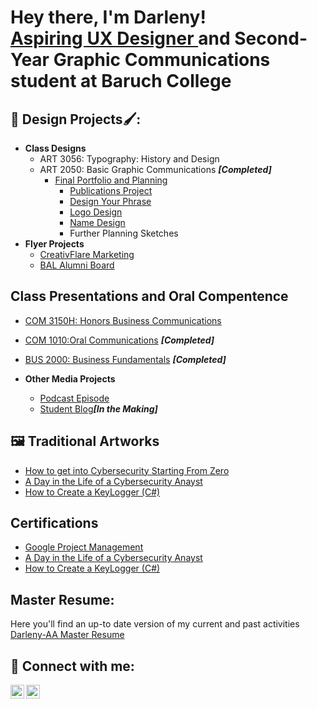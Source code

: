 <h1>Hey there, I'm Darleny! <br/><a href=" linkedin.com/in/darlenyaa">Aspiring UX Designer </a> <a> and Second-Year Graphic Communications student at Baruch College</a></h1>

<h2>🎨 Design Projects🖌️:</h2>

- <b>Class Designs</b>
  - ART 3056: Typography: History and Design
  - ART 2050: Basic Graphic Communications <b><i>[Completed]</b></i>
    - [Final Portfolio and Planning](https://github.com/Darleny-A/Final-Portfolio-and-planning/blob/main/README.md)
      - [Publications Project](https://github.com/Darleny-A/Publications-Project/blob/main/README.md)
      - [Design Your Phrase](https://github.com/Darleny-A/Design-Your-Phrase)
      - [Logo Design](https://github.com/Darleny-A/Logo-Design)
      - [Name Design](https://github.com/Darleny-A/Name-Design)
      - Further Planning Sketches 
- <b>Flyer Projects</b>
  - [CreativFlare Marketing](https://github.com/joshmadakor1/Sentinel-Lab)
  - [BAL Alumni Board](https://github.com/joshmadakor1/Sentinel-Lab)

<h2>Class Presentations and Oral Compentence</h2>

  - [COM 3150H: Honors Business Communications](https://github.com/Darleny-A/COM-3150H-Honors-Business-Communications)
  - [COM 1010:Oral Communications](https://github.com/joshmadakor1/Algorithms-Practice) <b><i>[Completed]</b></i>
  - [BUS 2000: Business Fundamentals](https://github.com/joshmadakor1/Jwipe.PowerShell) <b><i>[Completed]</b></i>
    
- <b>Other Media Projects</b>
  - [Podcast Episode](https://github.com/joshmadakor1/EncrypterPOC)
  - [Student Blog](https://github.com/joshmadakor1/DecrypterPOC)<b><i>[In the Making]</b></i>
    
<h2>🖼️ Traditional Artworks </h2>

- [How to get into Cybersecurity Starting From Zero](https://www.youtube.com/watch?v=a83ASGn_V_s)
- [A Day in the Life of a Cybersecurity Anayst](https://www.youtube.com/watch?v=uHy3oM7NnoU)
- [How to Create a KeyLogger (C#)](https://www.youtube.com/watch?v=N-L9hklSlNk)

<h2> Certifications </h2>

- [Google Project Management](https://www.youtube.com/watch?v=a83ASGn_V_s)
- [A Day in the Life of a Cybersecurity Anayst](https://www.youtube.com/watch?v=uHy3oM7NnoU)
- [How to Create a KeyLogger (C#)](https://www.youtube.com/watch?v=N-L9hklSlNk)



<h2> Master Resume:</h2>

Here you'll find an up-to date version of my current and past activities
 [Darleny-AA Master Resume](https://www.youtube.com/watch?v=N-L9hklSlNk)


<h2> 🤳 Connect with me:</h2>

[<img align="left" alt="DarlenyA | LinkedIn" width="22px" src="https://cdn.jsdelivr.net/npm/simple-icons@v3/icons/linkedin.svg" />][linkedin]
[<img align="left" alt="DarlenyA | Instagram" width="22px" src="https://cdn.jsdelivr.net/npm/simple-icons@v3/icons/instagram.svg" />][instagram]

[instagram]: https://www.instagram.com/joshmadakor/
[linkedin]:  linkedin.com/in/darlenyaa

<!--

Here are some ideas to get you started:

- 🔭 I’m currently working on ...
- 🌱 I’m currently learning ...
- 👯 I’m looking to collaborate on ...
- 🤔 I’m looking for help with ...
- 💬 Ask me about ...
- 📫 How to reach me: ...
- 😄 Pronouns: ...
- ⚡ Fun fact: ...
-->
